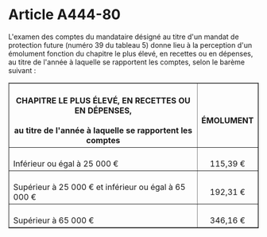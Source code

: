 # Article A444-80

<p>L'examen des comptes du mandataire désigné au titre d'un mandat de protection future (numéro 39 du tableau 5) donne lieu à la perception d'un émolument fonction du chapitre le plus élevé, en recettes ou en dépenses, au titre de l'année à laquelle se rapportent les comptes, selon le barème suivant : </p><center><table border='1'><tbody><tr><th><br/>CHAPITRE LE PLUS ÉLEVÉ, EN RECETTES OU EN DÉPENSES, <br/><br/>au titre de l'année à laquelle se rapportent les comptes <br/></th><th><br/>ÉMOLUMENT <br/></th></tr><tr><td align='left' vAlign='middle'><br/>Inférieur ou égal à 25 000 € <br/></td><td align='center' vAlign='middle'><br/>115,39 € <br/></td></tr><tr><td align='left' vAlign='middle'><br/>Supérieur à 25 000 € et inférieur ou égal à 65 000 € <br/></td><td align='center' vAlign='middle'><br/>192,31 € <br/></td></tr><tr><td align='left' vAlign='middle'><br/>Supérieur à 65 000 € <br/></td><td align='center' vAlign='middle'><br/>346,16 € <br/></td></tr></tbody></table></center><p><br/></p>